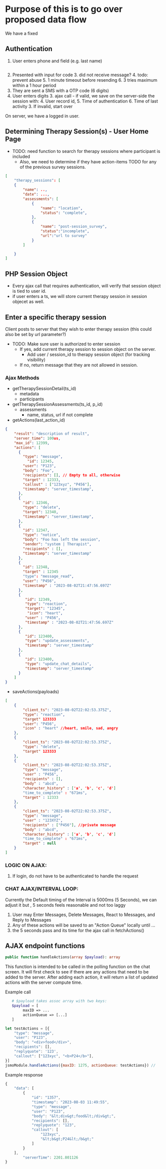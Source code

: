 # Purpose of this is to go over proposed data flow


We have a fixed



## Authentication

1. User enters phone and field (e.g. last name)


```json


```


2. Presented with input for code
   3. did not receive message?
   4. todo: prevent abuse
      5. 1 minute timeout before resending
      6. 3 tries maximum within a 1 hour period
2. They are sent a SMS with a OTP code (6 digits)
3. User enters digits
   3. ajax call - if valid, we save on the server-side the session with:
      4. User record id,
      5. Time of authentication
      6. Time of last activity
   3. If invalid, start over

On server, we have a logged in user.

## Determining Therapy Session(s) - User Home Page
- TODO: need function to search for therapy sessions where participant is included
  - Also, we need to determine if they have action-items TODO for any of the previous survey sessions.
```json
[
    "therapy_sessions": [
    {
        "name": ..,
        "date": ...,
        "assessments": [
            {
                "name": "location",
                "status": "complete",
            },
            {
                "name": "post-session_survey",
                "status":"incomplete",
                "url":"url to survey"
            }
        ]

    }
]
```

## PHP Session Object
- Every ajax call that requires authentication, will verify that session object is tied to user id.
- if user enters a ts, we will store current therapy session in session objecet as well.


## Enter a specific therapy session
Client posts to server that they wish to enter therapy session (this could also be set by url parameter?)

- TODO: Make sure user is authorized to enter session
    - If yes, add current therapy session to session object on the server.
        - Add user / session_id to therapy session object (for tracking visibility)
    - If no, return message that they are not allowed in session.


### Ajax Methods
- getTherapySessionDetail(ts_id)
  - metadata
  - participants
- getTherapySessionAssessments(ts_id, p_id)
  - assessments
    - name, status, url if not complete
- getActions(last_action_id)
```json lines
{
    "result": "description of result",
    "server_time": 100us,
    "max_id": 12399,
    "actions": [
      {
        "type": "message",
          "id": 12345,
        "user": "P123",
        "body": "Foo",
        "recipients": [], // Empty to all, otherwise
        "target" : 12333,
        "callout" : ["123xyz", "P456"],
        "timestamp": "server_timestamp",
      },
      {
        "id": 12346,
        "type": "delete",
        "target": 12340,
        "timestamp": "server_timestamp",
      },
      {
        "id": 12347,
        "type": "notice",
        "body": "Foo has left the session",
        "sender": "system | Therapist",
        "recipients" : [],
        "timestamp": "server_timestamp"
      },
      {
        "id": 12348,
        "target" : 12345
        "type": "message_read",
        "user": "P456",
        "timestamp" : "2023-08-02T21:47:56.697Z"
      },
      {
         "id": 12349,
         "type": "reaction",
         "target": "12345",
          "icon": "heart",
         "user" : "P456",
         "timestamp" : "2023-08-02T21:47:56.697Z"
      },
      {
         "id": 123400,
         "type": "update_assessments",
         "timestamp": "server_timestamp"
      },
      {
         "id": 123400,
         "type": "update_chat_details",
         "timestamp": "server_timestamp"
      }
    ]
}
```
- saveActions(payloads)
```json lines
[
    {
        "client_ts": "2023-08-02T22:02:53.375Z",
        "type": "reaction",
        "target" 123333
        "user": "P456",
        "icon" : "heart" //heart, smile, sad, angry
    },
    {
        "client_ts": "2023-08-02T22:02:53.375Z",
        "type": "delete",
        "target" 123333
    },
    {
        "client_ts": "2023-08-02T22:02:53.375Z",
        "type": "message",
        "user" : "P456",
        "recipients" : [],
        "body" : "abcd",
        "character_history" : ['a', 'b', 'c', 'd']
        "time_to_complete" : "671ms",
        "target" : 12333
    },
    {
        "client_ts": "2023-08-02T22:02:53.375Z",
        "type": "message",
        "user" : "123XYZ",
        "recipients" : ["P456"], //private message
        "body" : "abcd",
        "character_history" : ['a', 'b', 'c', 'd']
        "time_to_complete" : "671ms",
        "target" : null
    }
]
```


### LOGIC ON AJAX:
1. If login, do not have to be authenticated to handle the request

### CHAT AJAX/INTERVAL LOOP:
Currently the Default timing of the Interval is 5000ms (5 Seconds),  we can adjust it but , 5 seconds feels reasonable and not too laggy

1. User may Enter Messages, Delete Messages, React to Messages, and Reply to Messages
2. Any of these actions will be saved to an "Action Queue" locally until ...
3. the 5 seconds pass and its time for the ajax call in fetchActions()


AJAX endpoint functions
-
```php
public function handleActions(array $payload): array
```
This function is intended to be called in the polling function on the chat screen.
It will first check to see if there are any actions that need to be added to the server. After adding each action,
it will return a list of updated actions with the server compute time.

Example call
```php
   # $payload takes assoc array with two keys:
   $payload = [
        maxID => ...
        actionQueue => [...]
   ]
```

```js
let testActions = [{
    "type": "message",
    "user": "P123",
    "body": "<div>food</div>",
    "recipients": [],
    "replyquote": '123',
    "callout": ["123xyc", "<b>P24</b>"],
}]
jsmoModule.handleActions({maxID: 1275, actionQueue: testActions}) //

```
Example response
```js
{
    "data": [
        {
            "id": "1357",
            "timestamp": "2023-08-03 11:49:55",
            "type": "message",
            "user": "P123",
            "body": "&lt;div&gt;food&lt;/div&gt;",
            "recipients": [],
            "replyquote": "123",
            "callout": [
                "123xyc",
                "&lt;b&gt;P24&lt;/b&gt;"
            ]
        }
    ],
        "serverTime": 2201.801126
}

```
